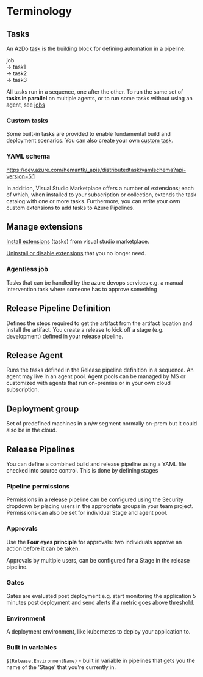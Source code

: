 # Terminology

## Tasks
An AzDo [task](https://docs.microsoft.com/en-us/azure/devops/pipelines/process/tasks?view=azure-devops&tabs=yaml) is the building block for defining automation in a pipeline.

job  
  -> task1  
  -> task2  
  -> task3

All tasks run in a sequence, one after the other. To run the same set of **tasks in parallel** on multiple agents, or to run some tasks without using an agent, see [jobs](https://docs.microsoft.com/en-us/azure/devops/pipelines/process/phases?view=azure-devops&tabs=yaml)

### Custom tasks
Some built-in tasks are provided to enable fundamental build and deployment scenarios. You can also create your own [custom task](https://docs.microsoft.com/en-us/azure/devops/pipelines/process/tasks?view=azure-devops&tabs=yaml#custom-tasks).

### YAML schema

https://dev.azure.com/hemantk/_apis/distributedtask/yamlschema?api-version=5.1

In addition, Visual Studio Marketplace offers a number of extensions; each of which, when installed to your subscription or collection, extends the task catalog with one or more tasks. Furthermore, you can write your own custom extensions to add tasks to Azure Pipelines.

## Manage extensions

[Install extensions](https://docs.microsoft.com/en-us/azure/devops/marketplace/get-tfs-extensions?view=azure-devops-2019) (tasks) from visual studio marketplace. 

[Uninstall or disable extensions](https://docs.microsoft.com/en-us/azure/devops/marketplace/uninstall-disable-extensions?view=azure-devops&tabs=browser) that you no longer need.

### Agentless job
Tasks that can be handled by the azure devops services e.g. a manual intervention task where someone has to approve something


## Release Pipeline Definition
Defines the steps required to get the artifact from the artifact location and install the artifact.
You create a release to kick off a stage (e.g. development) defined in your release pipeline.

## Release Agent
Runs the tasks defined in the Release pipeline definition in a sequence. An agent may live in an agent pool. Agent pools can be managed by MS or customized with agents that run on-premise or in your own cloud subscription.

## Deployment group
Set of predefined machines in a n/w segment normally on-prem but it could also be in the cloud.


## Release Pipelines

You can define a combined build and release pipeline using a YAML file checked into source control. This is done by defining stages

### Pipeline permissions

Permissions in a release pipeline can be configured using the Security dropdown by placing users in the appropriate groups in your team project. Permissions can also be set for individual Stage and agent pool.

### Approvals

Use the **Four eyes principle** for approvals: two individuals approve an action before it can be taken.

Approvals by multiple users, can be configured for a Stage in the release pipeline.

### Gates

Gates are evaluated post deployment e.g. start monitoring the application 5 minutes post deployment and send alerts if a metric goes above threshold.

### Environment

A deployment environment, like kubernetes to deploy your application to.

### Built in variables

`$(Release.EnvironmentName)` - built in variable in pipelines that gets you the name of the 'Stage' that you're currently in.